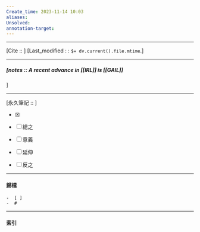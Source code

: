 ```yaml
---
Create_time: 2023-11-14 10:03
aliases: 
Unsolved: 
annotation-target:
---
```


---
[Cite ::  ]
[Last_modified : : `$= dv.current().file.mtime`.]


---
##### [notes :: A recent advance in [[IRL]] is [[GAIL]] 

]


---

[永久筆記 :: ]
	
- [x]

- [ ] 總之

- [ ] 意義

- [ ] 延伸

- [ ] 反之


---
#### 歸檔 
	-  [ ]
	-  #


---
#### 索引
